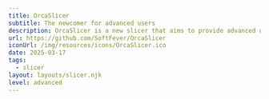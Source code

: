 ```yaml
---
title: OrcaSlicer
subtitle: The newcomer for advanced users
description: OrcaSlicer is a new slicer that aims to provide advanced users with a powerful and flexible tool. It's based on PrusaSlicer/Slic3r and offers a wide range of features and customization options with rapid development.
url: https://github.com/SoftFever/OrcaSlicer
iconUrl: /img/resources/icons/OrcaSlicer.ico
date: 2025-03-17
tags:
  - slicer
layout: layouts/slicer.njk
level: advanced
---
```


